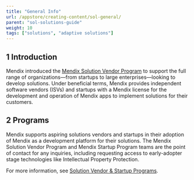 ```yaml
---
title: "General Info"
url: /appstore/creating-content/sol-general/
parent: "sol-solutions-guide"
weight: 10
tags: ["solutions", "adaptive solutions"]
---
```


## 1 Introduction

Mendix introduced the [Mendix Solution Vendor Program](/appstore/creating-content/vendor-program/) to support the full range of organizations—from startups to large enterprises—looking to develop solutions. Under beneficial terms, Mendix provides independent software vendors (ISVs) and startups with a Mendix license for the development and operation of Mendix apps to implement solutions for their customers.

## 2 Programs

Mendix supports aspiring solutions vendors and startups in their adoption of Mendix as a development platform for their solutions. The Mendix Solution Vendor Program and Mendix Startup Program teams are the point of contact for any inquiries, including requesting access to early-adopter stage technologies like Intellectual Property Protection.

For more information, see [Solution Vendor & Startup Programs](/appstore/creating-content/sol-vendor-programs/).
